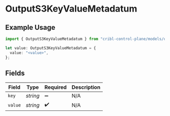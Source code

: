 # OutputS3KeyValueMetadatum

## Example Usage

```typescript
import { OutputS3KeyValueMetadatum } from "cribl-control-plane/models/operations";

let value: OutputS3KeyValueMetadatum = {
  value: "<value>",
};
```

## Fields

| Field              | Type               | Required           | Description        |
| ------------------ | ------------------ | ------------------ | ------------------ |
| `key`              | *string*           | :heavy_minus_sign: | N/A                |
| `value`            | *string*           | :heavy_check_mark: | N/A                |